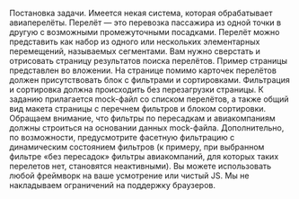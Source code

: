 Постановка задачи.
Имеется некая система, которая обрабатывает авиаперелёты. Перелёт — это перевозка
пассажира из одной точки в другую с возможными промежуточными посадками. Перелёт
можно представить как набор из одного или нескольких элементарных перемещений,
называемых сегментами.
Вам нужно сверстать и отрисовать страницу результатов поиска перелётов. Пример
страницы представлен во вложении. На странице помимо карточек перелётов должен
присутствовать блок с фильтрами и сортировками. Фильтрация и сортировка должна
происходить без перезагрузки страницы.
К заданию прилагается mock-файл со списком перелётов, а также общий вид макета
страницы с перечнем фильтров и блоком сортировки.
Обращаем внимание, что фильтры по пересадкам и авиакомпаниям должны строиться на
основании данных mock-файла. Дополнительно, по возможности, предусмотрите фасетную
фильтрацию с динамическим состоянием фильтров (к примеру, при выбранном фильтре
«без пересадок» фильтры авиакомпаний, для которых таких перелетов нет, становятся
неактивными).
Вы можете использовать любой фреймворк на ваше усмотрение или чистый JS.
Мы не накладываем ограничений на поддержку браузеров.
